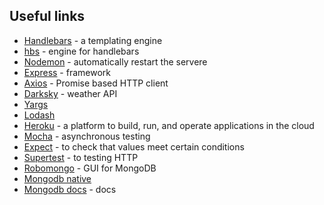## Useful links

- [Handlebars](https://handlebarsjs.com/) - a templating engine
- [hbs](https://www.npmjs.com/package/hbs) - engine for handlebars
- [Nodemon](https://nodemon.io/) - automatically restart the servere
- [Express](https://expressjs.com/) - framework
- [Axios](https://www.npmjs.com/package/axios) - Promise based HTTP client
- [Darksky](https://darksky.net/dev) - weather API
- [Yargs](https://www.npmjs.com/package/yargs)
- [Lodash](https://www.npmjs.com/package/lodash)
- [Heroku](https://www.heroku.com/home) - a platform to build, run, and operate applications in the cloud
- [Mocha](https://mochajs.org/) - asynchronous testing
- [Expect](https://jestjs.io/docs/en/expect.html) - to check that values meet certain conditions
- [Supertest](https://www.npmjs.com/package/supertest) - to testing HTTP
- [Robomongo](https://www.npmjs.com/package/mongodb) - GUI for MongoDB
- [Mongodb native](https://github.com/mongodb/node-mongodb-native)
- [Mongodb docs](https://docs.mongodb.com/manual/reference/) - docs
